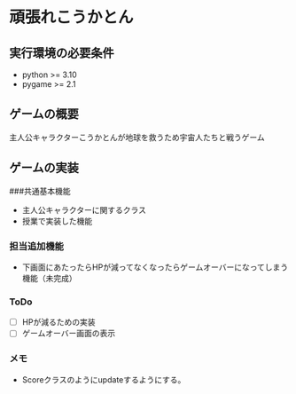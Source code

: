 # 頑張れこうかとん
## 実行環境の必要条件
* python >= 3.10
* pygame >= 2.1

## ゲームの概要
主人公キャラクターこうかとんが地球を救うため宇宙人たちと戦うゲーム

## ゲームの実装
###共通基本機能
* 主人公キャラクターに関するクラス
* 授業で実装した機能
### 担当追加機能
* 下画面にあたったらHPが減ってなくなったらゲームオーバーになってしまう機能（未完成）

### ToDo
- [ ] HPが減るための実装
- [ ] ゲームオーバー画面の表示
### メモ
* Scoreクラスのようにupdateするようにする。
